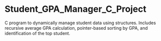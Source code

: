 # Student_GPA_Manager_C_Project
C program to dynamically manage student data using structures. Includes recursive average GPA calculation, pointer-based sorting by GPA, and identification of the top student.
